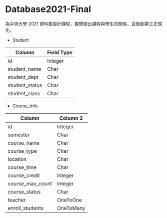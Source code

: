 # Database2021-Final

為中央大學 2021 資料庫設計課程，實際做出課程與學生的關係，並做到第三正規化。

* Student

| Column         | Field Type |
| -------------- | ---------- |
| id             | Integer    |
| student_name   | Char       |
| student_dept   | Char       |
| student_status | Char       |
| student_class  | Char       |


* Course_Info 

| Column           | Column 2  |
| ---------------- | --------- |
| id               | Integer   |
| semester         | Char      |
| course_name      | Char      |
| course_type      | Char      |
| location         | Char      |
| course_time      | Char      |
| course_credit    | Integer   |
| course_max_count | Integer   |
| course_status    | Char      |
| teacher          | OneToOne  |
| enroll_students  | OneToMany |

